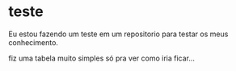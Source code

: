 # teste
 Eu estou fazendo um teste em um repositorio para testar os meus conhecimento.

 fiz uma tabela muito simples só pra ver como iria ficar...
